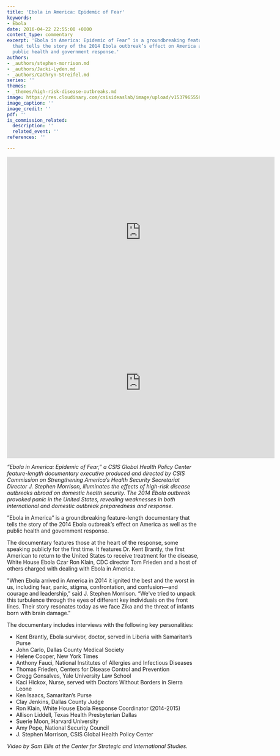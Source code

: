 ```yaml
---
title: 'Ebola in America: Epidemic of Fear'
keywords:
- Ebola
date: 2016-04-22 22:55:00 +0000
content_type: commentary
excerpt: 'Ebola in America: Epidemic of Fear” is a groundbreaking feature-length documentary
  that tells the story of the 2014 Ebola outbreak’s effect on America as well as the
  public health and government response.'
authors:
- _authors/stephen-morrison.md
- _authors/Jacki-Lyden.md
- _authors/Cathryn-Streifel.md
series: ''
themes:
- _themes/high-risk-disease-outbreaks.md
image: https://res.cloudinary.com/csisideaslab/image/upload/v1537965558/health-commission/Ebola_in_America_Documentary_Photo.png
image_caption: ''
image_credit: ''
pdf: ''
is_commission_related:
  description: ''
  related_event: ''
references: ''

---
```

<div class="video-wrapper post-feature-video">
<iframe width="700" height="394" src="https://www.youtube.com/embed/cQvgYxn3Neo" frameborder="0" allow="autoplay; encrypted-media" allowfullscreen></iframe>
</div>

<iframe width="700" height="394" src="https://www.youtube.com/embed/cQvgYxn3Neo" frameborder="0" allow="autoplay; encrypted-media" allowfullscreen></iframe>

_”Ebola in America: Epidemic of Fear,” a CSIS Global Health Policy Center feature-length documentary executive produced and directed by CSIS Commission on Strengthening America’s Health Security Secretariat Director J. Stephen Morrison, illuminates the effects of high-risk disease outbreaks abroad on domestic health security. The 2014 Ebola outbreak provoked panic in the United States, revealing weaknesses in both international and domestic outbreak preparedness and response._

”Ebola in America” is a groundbreaking feature-length documentary that tells the story of the 2014 Ebola outbreak’s effect on America as well as the public health and government response.

The documentary features those at the heart of the response, some speaking publicly for the first time. It features Dr. Kent Brantly, the first American to return to the United States to receive treatment for the disease, White House Ebola Czar Ron Klain, CDC director Tom Frieden and a host of others charged with dealing with Ebola in America.

"When Ebola arrived in America in 2014 it ignited the best and the worst in us, including fear, panic, stigma, confrontation, and confusion—and courage and leadership,” said J. Stephen Morrison. “We've tried to unpack this turbulence through the eyes of different key individuals on the front lines. Their story resonates today as we face Zika and the threat of infants born with brain damage."

The documentary includes interviews with the following key personalities:

* Kent Brantly, Ebola survivor, doctor, served in Liberia with Samaritan’s Purse
* John Carlo, Dallas County Medical Society
* Helene Cooper, New York Times
* Anthony Fauci, National Institutes of Allergies and Infectious Diseases
* Thomas Frieden, Centers for Disease Control and Prevention
* Gregg Gonsalves, Yale University Law School
* Kaci Hickox, Nurse, served with Doctors Without Borders in Sierra Leone
* Ken Isaacs, Samaritan’s Purse
* Clay Jenkins, Dallas County Judge
* Ron Klain, White House Ebola Response Coordinator (2014-2015)
* Allison Liddell, Texas Health Presbyterian Dallas
* Suerie Moon, Harvard University
* Amy Pope, National Security Council
* J. Stephen Morrison, CSIS Global Health Policy Center

_Video by Sam Ellis at the Center for Strategic and International Studies._